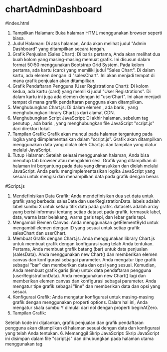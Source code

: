 # chartAdminDashboard
#index.html
1.	Tampilkan Halaman:
Buka halaman HTML menggunakan browser seperti biasa.
2.	Judul Halaman:
Di atas halaman, Anda akan melihat judul "Admin Dashboard" yang ditampilkan secara tengah.
3.	Grafik Penjualan (Sales Chart):
Di baris pertama, Anda akan melihat dua buah kolom yang masing-masing memuat grafik. Ini disusun dalam format 50:50 menggunakan Bootstrap Grid System.
Pada kolom pertama, ada kartu (card) yang memiliki judul "Sales Chart".
Di dalam kartu, ada elemen <canvas> dengan id "salesChart". Ini akan menjadi tempat di mana grafik penjualan akan ditampilkan.
4.	Grafik Pendaftaran Pengguna (User Registrations Chart):
Di kolom kedua, ada kartu (card) yang memiliki judul "User Registrations".
Di dalam kartu ini juga ada elemen <canvas> dengan id "userChart". Ini akan menjadi tempat di mana grafik pendaftaran pengguna akan ditampilkan.
5.	Menghubungkan Chart.js:
Di dalam elemen <head>, ada baris <script src="https://cdn.jsdelivr.net/npm/chart.js"></script>, yang menghubungkan library Chart.js dari alamat CDN.
6.	Menghubungkan Script JavaScript:
Di akhir halaman, sebelum tag penutup </body>, ada baris <script src="script.js"></script>, yang menghubungkan file JavaScript "script.js" dari direktori lokal.
7.	Tampilan Grafik:
Grafik akan muncul pada halaman tergantung pada logika yang diimplementasikan dalam "script.js".
Grafik akan ditampilkan menggunakan data yang diolah oleh Chart.js dan tampilan yang diatur melalui JavaScript.
8.	Tutup Halaman:
Setelah selesai menggunakan halaman, Anda bisa menutup tab browser atau mengakhiri sesi.
Grafik yang ditampilkan di halaman ini bergantung pada data yang dimasukkan dan diolah melalui JavaScript. Anda perlu mengimplementasikan logika JavaScript yang sesuai untuk mengisi dan menampilkan data pada grafik dengan benar.

#Script.js
   
1.	Mendefinisikan Data Grafik:
Anda mendefinisikan dua set data untuk grafik yang berbeda: salesData dan userRegistrationData.
labels adalah label sumbu X untuk setiap titik data pada grafik.
datasets adalah array yang berisi informasi tentang setiap dataset pada grafik, termasuk label, data, warna latar belakang, warna garis tepi, dan lebar garis tepi.
2.	Mengambil Elemen Canvas:
Anda menggunakan getElementById untuk mengambil elemen <canvas> dengan ID yang sesuai untuk setiap grafik: salesChart dan userChart.
3.	Membuat Grafik dengan Chart.js:
Anda menggunakan library Chart.js untuk membuat grafik dengan konfigurasi yang telah Anda tentukan.
Pertama, Anda membuat grafik batang (bar) untuk data penjualan (salesData).
Anda menggunakan new Chart() dan memberikan elemen canvas dan konfigurasi sebagai parameter.
Anda mengatur tipe grafik sebagai "bar" dan memberikan data dan opsi yang sesuai.
Kemudian, Anda membuat grafik garis (line) untuk data pendaftaran pengguna (userRegistrationData).
Anda menggunakan new Chart() lagi dan memberikan elemen canvas dan konfigurasi sebagai parameter.
Anda mengatur tipe grafik sebagai "line" dan memberikan data dan opsi yang sesuai.
4.	Konfigurasi Grafik:
Anda mengatur konfigurasi untuk masing-masing grafik dengan menggunakan properti options.
Dalam hal ini, Anda mengatur skala sumbu Y dimulai dari nol dengan properti beginAtZero.
5.	Tampilan Grafik:

Setelah kode ini dijalankan, grafik penjualan dan grafik pendaftaran pengguna akan ditampilkan di halaman sesuai dengan data dan konfigurasi yang telah Anda tentukan.
6.	Memanggil Skrip JavaScript:
Skrip JavaScript ini disimpan dalam file "script.js" dan dihubungkan pada halaman utama menggunakan tag <script> di bagian akhir elemen <body>.
Kita memerlukan library Chart.js untuk menjalankan skrip ini dengan benar. Pastikan Anda telah menghubungkan Chart.js dengan benar pada halaman HTML Anda menggunakan tag <script> yang benar.
